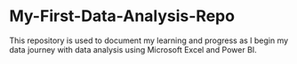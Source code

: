# My-First-Data-Analysis-Repo
This repository is used to document my learning and progress as I begin my data journey with data analysis using Microsoft Excel and Power BI.
